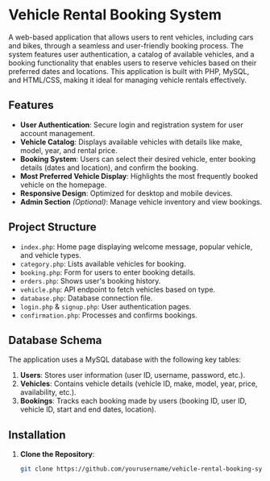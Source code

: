 # Vehicle Rental Booking System

A web-based application that allows users to rent vehicles, including cars and bikes, through a seamless and user-friendly booking process. The system features user authentication, a catalog of available vehicles, and a booking functionality that enables users to reserve vehicles based on their preferred dates and locations. This application is built with PHP, MySQL, and HTML/CSS, making it ideal for managing vehicle rentals effectively.

## Features

- **User Authentication**: Secure login and registration system for user account management.
- **Vehicle Catalog**: Displays available vehicles with details like make, model, year, and rental price.
- **Booking System**: Users can select their desired vehicle, enter booking details (dates and location), and confirm the booking.
- **Most Preferred Vehicle Display**: Highlights the most frequently booked vehicle on the homepage.
- **Responsive Design**: Optimized for desktop and mobile devices.
- **Admin Section** *(Optional)*: Manage vehicle inventory and view bookings.

## Project Structure

- `index.php`: Home page displaying welcome message, popular vehicle, and vehicle types.
- `category.php`: Lists available vehicles for booking.
- `booking.php`: Form for users to enter booking details.
- `orders.php`: Shows user's booking history.
- `vehicle.php`: API endpoint to fetch vehicles based on type.
- `database.php`: Database connection file.
- `login.php` & `signup.php`: User authentication pages.
- `confirmation.php`: Processes and confirms bookings.

## Database Schema

The application uses a MySQL database with the following key tables:

1. **Users**: Stores user information (user ID, username, password, etc.).
2. **Vehicles**: Contains vehicle details (vehicle ID, make, model, year, price, availability, etc.).
3. **Bookings**: Tracks each booking made by users (booking ID, user ID, vehicle ID, start and end dates, location).

## Installation

1. **Clone the Repository**:
   ```bash
   git clone https://github.com/yourusername/vehicle-rental-booking-system.git
